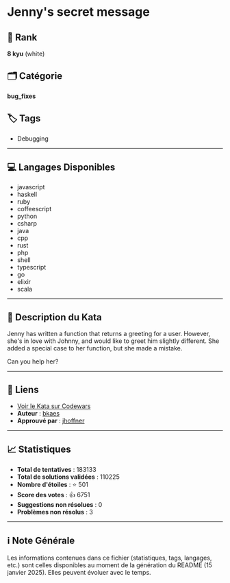 # Jenny's secret message

## 🏅 Rank
**8 kyu** (white)

## 🗂️ Catégorie
**bug_fixes**

## 🏷️ Tags
- Debugging

---

## 💻 Langages Disponibles
- javascript
- haskell
- ruby
- coffeescript
- python
- csharp
- java
- cpp
- rust
- php
- shell
- typescript
- go
- elixir
- scala

---

## 📜 Description du Kata

Jenny has written a function that returns a greeting for a user. However, she's in love with Johnny, and would like to greet him slightly different. She added a special case to her function, but she made a mistake.

Can you help her?

---

## 🔗 Liens
- [Voir le Kata sur Codewars](https://www.codewars.com/kata/55225023e1be1ec8bc000390)
- **Auteur** : [bkaes](https://www.codewars.com/users/bkaes)
- **Approuvé par** : [jhoffner](https://www.codewars.com/users/jhoffner)

---

## 📈 Statistiques
- **Total de tentatives** : 183133
- **Total de solutions validées** : 110225
- **Nombre d'étoiles** : ⭐ 501
- **Score des votes** : 👍 6751
- **Suggestions non résolues** : 0
- **Problèmes non résolus** : 3

---

## ℹ️ Note Générale
Les informations contenues dans ce fichier (statistiques, tags, langages, etc.) sont celles disponibles au moment de la génération du README (15 janvier 2025). Elles peuvent évoluer avec le temps.
